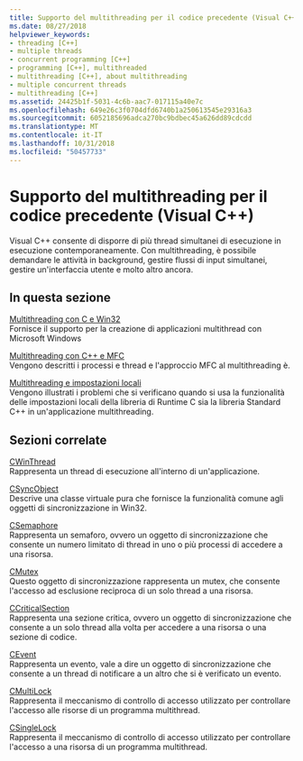 ```yaml
---
title: Supporto del multithreading per il codice precedente (Visual C++)
ms.date: 08/27/2018
helpviewer_keywords:
- threading [C++]
- multiple threads
- concurrent programming [C++]
- programming [C++], multithreaded
- multithreading [C++], about multithreading
- multiple concurrent threads
- multithreading [C++]
ms.assetid: 24425b1f-5031-4c6b-aac7-017115a40e7c
ms.openlocfilehash: 649e26c3f0704dfd6740b1a250613545e29316a3
ms.sourcegitcommit: 6052185696adca270bc9bdbec45a626dd89cdcdd
ms.translationtype: MT
ms.contentlocale: it-IT
ms.lasthandoff: 10/31/2018
ms.locfileid: "50457733"
---
```

# <a name="multithreading-support-for-older-code-visual-c"></a>Supporto del multithreading per il codice precedente (Visual C++)

Visual C++ consente di disporre di più thread simultanei di esecuzione in esecuzione contemporaneamente. Con multithreading, è possibile demandare le attività in background, gestire flussi di input simultanei, gestire un'interfaccia utente e molto altro ancora.

## <a name="in-this-section"></a>In questa sezione

[Multithreading con C e Win32](multithreading-with-c-and-win32.md)<br/>
Fornisce il supporto per la creazione di applicazioni multithread con Microsoft Windows

[Multithreading con C++ e MFC](multithreading-with-cpp-and-mfc.md)<br/>
Vengono descritti i processi e thread e l'approccio MFC al multithreading è.

[Multithreading e impostazioni locali](multithreading-and-locales.md)<br/>
Vengono illustrati i problemi che si verificano quando si usa la funzionalità delle impostazioni locali della libreria di Runtime C sia la libreria Standard C++ in un'applicazione multithreading.

## <a name="related-sections"></a>Sezioni correlate

[CWinThread](../mfc/reference/cwinthread-class.md)<br/>
Rappresenta un thread di esecuzione all'interno di un'applicazione.

[CSyncObject](../mfc/reference/csyncobject-class.md)<br/>
Descrive una classe virtuale pura che fornisce la funzionalità comune agli oggetti di sincronizzazione in Win32.

[CSemaphore](../mfc/reference/csemaphore-class.md)<br/>
Rappresenta un semaforo, ovvero un oggetto di sincronizzazione che consente un numero limitato di thread in uno o più processi di accedere a una risorsa.

[CMutex](../mfc/reference/cmutex-class.md)<br/>
Questo oggetto di sincronizzazione rappresenta un mutex, che consente l'accesso ad esclusione reciproca di un solo thread a una risorsa.

[CCriticalSection](../mfc/reference/ccriticalsection-class.md)<br/>
Rappresenta una sezione critica, ovvero un oggetto di sincronizzazione che consente a un solo thread alla volta per accedere a una risorsa o una sezione di codice.

[CEvent](../mfc/reference/cevent-class.md)<br/>
Rappresenta un evento, vale a dire un oggetto di sincronizzazione che consente a un thread di notificare a un altro che si è verificato un evento.

[CMultiLock](../mfc/reference/cmultilock-class.md)<br/>
Rappresenta il meccanismo di controllo di accesso utilizzato per controllare l'accesso alle risorse di un programma multithread.

[CSingleLock](../mfc/reference/csinglelock-class.md)<br/>
Rappresenta il meccanismo di controllo di accesso utilizzato per controllare l'accesso a una risorsa di un programma multithread.